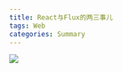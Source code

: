 ```yaml
---
title: React与Flux的两三事儿
tags: Web
categories: Summary
---
```


![](react/logo.ico)

<!-- more -->